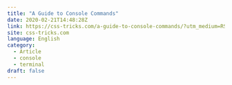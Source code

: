 ```yaml
---
title: "A Guide to Console Commands"
date: 2020-02-21T14:48:28Z
link: https://css-tricks.com/a-guide-to-console-commands/?utm_medium=RSS&utm_source=news.12bit.vn
site: css-tricks.com
language: English
category:
  - Article
  - console
  - terminal
draft: false
---
```

